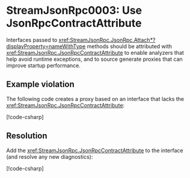 # StreamJsonRpc0003: Use JsonRpcContractAttribute

Interfaces passed to <xref:StreamJsonRpc.JsonRpc.Attach*?displayProperty=nameWithType> methods should be attributed with <xref:StreamJsonRpc.JsonRpcContractAttribute> to enable analyzers that help avoid runtime exceptions, and to source generate proxies that can improve startup performance.

## Example violation

The following code creates a proxy based on an interface that lacks the <xref:StreamJsonRpc.JsonRpcContractAttribute>:

[!code-csharp[](../../samples/Analyzers/StreamJsonRpc0003.cs#Violation)]

## Resolution

Add the <xref:StreamJsonRpc.JsonRpcContractAttribute> to the interface (and resolve any new diagnostics):

[!code-csharp[](../../samples/Analyzers/StreamJsonRpc0003.cs#Fix)]
